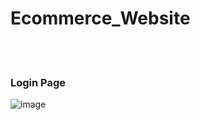 # Ecommerce_Website
<br> <br>
### Login Page
![image](https://user-images.githubusercontent.com/51941084/103667071-78ca9680-4f9b-11eb-95ae-e9727a6f8302.png)

